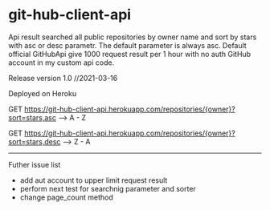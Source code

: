 # git-hub-client-api

Api result searched all public repositories by owner name and sort by stars with asc or desc parametr.
The default parameter is always asc.
Default official GitHubApi give 1000 request result per 1 hour with no auth  GitHub account in my custom api code.
 
Release version 1.0 //2021-03-16

Deployed on Heroku

GET https://git-hub-client-api.herokuapp.com/repositories/{owner}?sort=stars,asc   --> A - Z

GET https://git-hub-client-api.herokuapp.com/repositories/{owner}?sort=stars,desc  --> Z - A

-------------
Futher issue list

- add aut account to upper limit request result
- perform next test for searchnig parameter and sorter
- change page_count method

